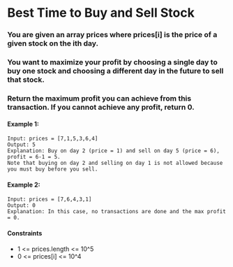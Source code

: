 # Best Time to Buy and Sell Stock

### You are given an array prices where prices[i] is the price of a given stock on the ith day.

### You want to maximize your profit by choosing a single day to buy one stock and choosing a different day in the future to sell that stock.

### Return the maximum profit you can achieve from this transaction. If you cannot achieve any profit, return 0.

#### Example 1:

    Input: prices = [7,1,5,3,6,4]
    Output: 5
    Explanation: Buy on day 2 (price = 1) and sell on day 5 (price = 6), profit = 6-1 = 5.
    Note that buying on day 2 and selling on day 1 is not allowed because you must buy before you sell.

#### Example 2:

    Input: prices = [7,6,4,3,1]
    Output: 0
    Explanation: In this case, no transactions are done and the max profit = 0.

#### Constraints

- 1 <= prices.length <= 10^5
- 0 <= prices[i] <= 10^4

